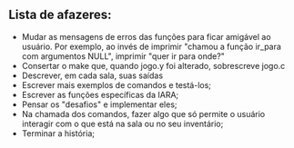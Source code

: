 ## Lista de afazeres:  

* Mudar as mensagens de erros das funções para ficar amigável ao usuário. Por exemplo, ao invés de imprimir "chamou a função ir_para com argumentos NULL", imprimir "quer ir para onde?"
* Consertar o make que, quando jogo.y foi alterado, sobrescreve jogo.c 
* Descrever, em cada sala, suas saídas
* Escrever mais exemplos de comandos e testá-los;  
* Escrever as funções específicas da IARA;  
* Pensar os "desafios" e implementar eles;  
* Na chamada dos comandos, fazer algo que só permite o usuário interagir com o que está na sala ou no seu inventário; 
* Terminar a história;  
